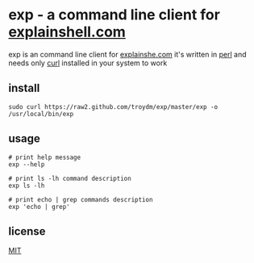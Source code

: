 # exp - a command line client for [explainshell.com](http://www.explainshell.com/)

exp is an command line client for [explainshe.com](http://www.explainshell.com/)
it's written in [perl](http://www.perl.org/) and needs only [curl](http://curl.haxx.se/) installed in your system to work

## install

    sudo curl https://raw2.github.com/troydm/exp/master/exp -o /usr/local/bin/exp

## usage

    # print help message
    exp --help

    # print ls -lh command description
    exp ls -lh

    # print echo | grep commands description
    exp 'echo | grep'

## license 

[MIT](http://opensource.org/licenses/MIT)
